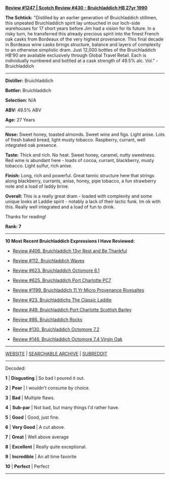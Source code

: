 
[**Review #1247 | Scotch Review #430 - Bruichladdich HB 27yr 1990**]( https://t8ke.review/review-1247-bruichladdich-hb-27yr-1990)

**The Schtick:** "Distilled by an earlier generation of Bruichladdich stillmen, this unpeated Bruichladdich spirit lay untouched in our loch-side warehouses for 17 short years before Jim had a vision for its future. In a risky turn, he transferred this already precious spirit into the finest French oak casks from Bordeaux of the very highest provenance. This final decade in Bordeaux wine casks brings structure, balance and layers of complexity to an otherwise simplistic dram. Just 12,000 bottles of the Bruichladdich HB’90 are available exclusively through Global Travel Retail. Each is individually numbered and bottled at a cask strength of 49.5% alc. Vol." - Bruichladdich

-----

**Distiller:** Bruichladdich

**Bottler:** Bruichladdich

**Selection:** N/A

**ABV:** 49.5% ABV

**Age:** 27 Years 

-----

**Nose:**   Sweet honey, toasted almonds. Sweet wine and figs. Light anise. Lots of fresh baked bread, light musty tobacco. Raspberry, currant, well integrated oak presence. 

**Taste:** Thick and rich. No heat. Sweet honey, caramel, nutty sweetness. Red wine is abundant here - loads of cocoa, currant, blackberry, musty tobacco. Light sulfur, rich anise. 

**Finish:** Long, rich and powerful. Great tannic structure here that strings along blackberry, currants, anise, honey, pipe tobacco, a fun strawberry note and a load of laddy brine.

**Overall:** This is a really great dram - loaded with complexity and some unique looks at Laddie spirit - notably a lack of their lactic funk. Im ok with this. Really well integrated and a load of fun to drink.

Thanks for reading!

**Rank: 7**

----- 

**10 Most Recent Bruichladdich Expressions I Have Reviewed:** 

- [Review #406. Bruichladdich 13yr Rest and Be Thankful]( https://t8ke.review/review-406-bruichladdich-rest-and-be-thankful-13yr/) 

- [Review #112. Bruichladdich Waves]( https://t8ke.review/review-112-bruichladdich-waves/) 

- [Review #623. Bruichladdich Octomore 6.1]( https://t8ke.review/review-623-bruichladdich-octomore-61/) 

- [Review #625. Bruichladdich Port Charlotte PC7]( https://t8ke.review/review-625-bruichladdich-port-charlotte-pc7/) 

- [Review #1199. Bruichladdich 11 Yr Micro Provenance Rivesaltes]( https://t8ke.review/review-1199-bruichladdich-11-yr-micro-provenance-riveslates) 

- [Review #23. Bruichladdichs The Classic Laddie]( https://t8ke.review/review-23-bruichladdich-the-classic-laddie-scottish-barley/) 

- [Review #49. Bruichladdich Port Charlotte Scottish Barley]( https://t8ke.review/review-49-bruichladdich-port-charlotte-scottish-barley/) 

- [Review #86. Bruichladdich Rocks]( https://t8ke.review/review-86-bruichladdich-rocks/) 

- [Review #130. Bruichladdich Octomore 7.2]( https://t8ke.review/review-130-octomore-72/) 

- [Review #146. Bruichladdich Octomore 7.4 Virgin Oak]( https://t8ke.review/review-146-bruichladdich-octomore-74/) 

-----

[WEBSITE](https://t8ke.review) | [SEARCHABLE ARCHIVE](https://t8ke.review/review-archive/) | [SUBREDDIT](https://reddit.com/r/t8kereviews)

-----

Decoded:

**1** | **Disgusting** | So bad I poured it out.

**2** | **Poor** | I wouldn't consume by choice.

**3** | **Bad** | Multiple flaws.

**4** | **Sub-par** | Not bad, but many things I'd rather have.

**5** | **Good** | Good, just fine.

**6** | **Very Good** | A cut above.

**7** | **Great** | Well above average

**8** | **Excellent** | Really quite exceptional.

**9** | **Incredible** | An all time favorite

**10** | **Perfect** | Perfect

----

